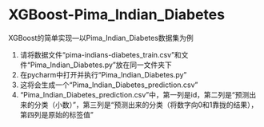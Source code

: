 # XGBoost-Pima_Indian_Diabetes
XGBoost的简单实现—以Pima_Indian_Diabetes数据集为例
1. 请将数据文件“pima-indians-diabetes_train.csv”和文件“Pima_Indian_Diabetes.py”放在同一文件夹下
2. 在pycharm中打开并执行“Pima_Indian_Diabetes.py”
3. 这将会生成一个“Pima_Indian_Diabetes_prediction.csv”
4. “Pima_Indian_Diabetes_prediction.csv”中，第一列是id，第二列是“预测出来的分类（小数）”，第三列是“预测出来的分类（将数字向0和1靠拢的结果），第四列是原始的标签值”
